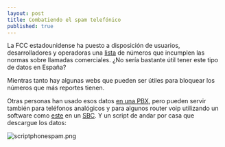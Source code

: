 ```yaml
---
layout: post
title: Combatiendo el spam telefónico
published: true
---
```


La FCC estadounidense ha puesto a disposición de usuarios, desarrolladores y operadoras una [lista](https://opendata.fcc.gov/Consumer-and-Government-Affairs/Consumer-Complaints-Data-Unwanted-Calls/vakf-fz8e/alt) de números que incumplen las normas sobre llamadas comerciales. ¿No sería bastante útil tener este tipo de datos en España?



Mientras tanto hay algunas webs que pueden ser útiles para bloquear los números que más reportes tienen. 

Otras personas han usado esos datos [en una PBX](http://www.securitybydefault.com/2012/03/construyendo-un-sistema.html), pero pueden servir también para teléfonos analógicos y para algunos router voip utilizando un software como [este](https://github.com/pamapa/callblocker) en un [SBC](https://en.wikipedia.org/wiki/Single_board_computer). Y un script de andar por casa que descargue los datos:

![scriptphonespam.png]({{site.baseurl}}/images/scriptphonespam.png)

